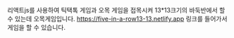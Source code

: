 리액트js를 사용하여 틱택톡 게임과 오목 게임을 접목시켜 13*13크기의 바둑반에서 할 수 있는데 오목게임입니다.
https://five-in-a-row13-13.netlify.app 링크를 들어가서 게임을 할 수 있습니다.
